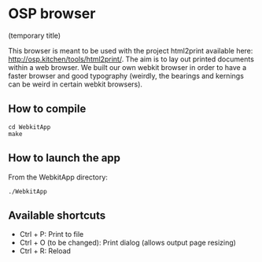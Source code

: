 OSP browser
===========

(temporary title)

This browser is meant to be used with the project html2print available here: <http://osp.kitchen/tools/html2print/>.
The aim is to lay out printed documents within a web browser.
We built our own webkit browser in order to have a faster browser and good typography (weirdly, the bearings and kernings can be weird in certain webkit browsers).


How to compile
--------------

    cd WebkitApp
    make


How to launch the app
---------------------

From the WebkitApp directory:

    ./WebkitApp


Available shortcuts
-------------------

- Ctrl + P: Print to file
- Ctrl + O (to be changed): Print dialog (allows output page resizing)
- Ctrl + R: Reload
